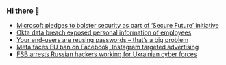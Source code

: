 ### Hi there 👋

<!--START_SECTION:feed-->
* [Microsoft pledges to bolster security as part of ‘Secure Future’ initiative](https://www.bleepingcomputer.com/news/microsoft/microsoft-pledges-to-bolster-security-as-part-of-secure-future-initiative/)
* [Okta data breach exposed personal information of employees](https://www.bleepingcomputer.com/news/security/okta-data-breach-exposed-personal-information-of-employees/)
* [Your end-users are reusing passwords – that’s a big problem](https://www.bleepingcomputer.com/news/security/your-end-users-are-reusing-passwords-thats-a-big-problem/)
* [Meta faces EU ban on Facebook, Instagram targeted advertising](https://www.bleepingcomputer.com/news/technology/meta-faces-eu-ban-on-facebook-instagram-targeted-advertising/)
* [FSB arrests Russian hackers working for Ukrainian cyber forces](https://www.bleepingcomputer.com/news/legal/fsb-arrests-russian-hackers-working-for-ukrainian-cyber-forces/)
<!--END_SECTION:feed-->

<!--
**frankenk/frankenk** is a ✨ _special_ ✨ repository because its `README.md` (this file) appears on your GitHub profile.

Here are some ideas to get you started:

- 🔭 I’m currently working on ...
- 🌱 I’m currently learning ...
- 👯 I’m looking to collaborate on ...
- 🤔 I’m looking for help with ...
- 💬 Ask me about ...
- 📫 How to reach me: ...
- 😄 Pronouns: ...
- ⚡ Fun fact: ...
-->



